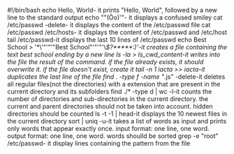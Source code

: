 #!/bin/bash
echo Hello, World- it prints "Hello, World", followed by a new line to the standard output
echo "\"(Ôo)'"- it displays a confused smiley
cat /etc/passwd -delete- it displays the content of the /etc/passwd file
cat /etc/passwd /etc/hosts- it displays the content of /etc/passwd and /etc/host
tail /etc/passwd-it displays the last 10 lines of /etc/passwd
echo Best School > '\*\\'"'"'"Best School"\'"'"'\\*$\?\*\*\*\*\*:)'-it creates a file containing the text best school ending by a new line
ls -la > ls_cwd_content-it writes into the file the result of the command. if the file already exists, it should overwrite it. if the file doesn't exist, create it
tail -n 1 iacta >> iacta-it duplicates the last line of the file
find . -type f -name "*.js" -delete-it deletes all regular files(not the directories) with a extension that are present in the current directory and its subfolders
find ./* -type d | wc -l-it counts the number of directories and sub-directories in the current directory. the current and parent directories should not be taken into account. hidden directories should be counted
ls -t -1 | head-it displays the 10 newest files in the current directory
sort | uniq -u-it takes a list of words as input and prints only words that appear exactly once. input format: one line, one word. output format: one line, one word. words shoulld be sorted
grep -e "root" /etc/passwd- it display lines containing the pattern from the file
